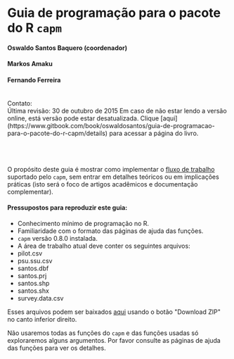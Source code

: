# Guia de programação para o pacote do R `capm`
#### Oswaldo Santos Baquero (coordenador)
#### Markos Amaku
#### Fernando Ferreira
<br>
Contato: <oswaldosant@gmail.com>
<br>
Última revisão: 30 de outubro de 2015  
Em caso de não estar lendo a versão online, está versão pode estar desatualizada.  
Clique [aqui](https://www.gitbook.com/book/oswaldosantos/guia-de-programacao-para-o-pacote-do-r-capm/details) para acessar a página do livro.
<br><br><br><br>

O propósito deste guia é mostrar como implementar o [fluxo de trabalho](http://oswaldosantos.github.io/capm) suportado pelo `capm`, sem entrar em detalhes teóricos ou em implicações práticas (isto será o foco de artigos acadêmicos e documentação complementar).  
 
#### Pressupostos para reproduzir este guia:

* Conhecimento mínimo de programação no R.
* Familiaridade com o formato das páginas de ajuda das funções.
* `capm` versão 0.8.0 instalada.
* A área de trabalho atual deve conter os seguintes arquivos: 
 * pilot.csv
 * psu.ssu.csv
 * santos.dbf
 * santos.prj
 * santos.shp
 * santos.shx
 * survey.data.csv

Esses arquivos podem ser baixados [aqui](https://github.com/oswaldosantos/programming-guide-for-the-capm-r-package) usando o botão "Download ZIP" no canto inferior direito.  

Não usaremos todas as funções do `capm` e das funções usadas só exploraremos alguns argumentos. Por favor consulte as páginas de ajuda das funções para ver os detalhes.